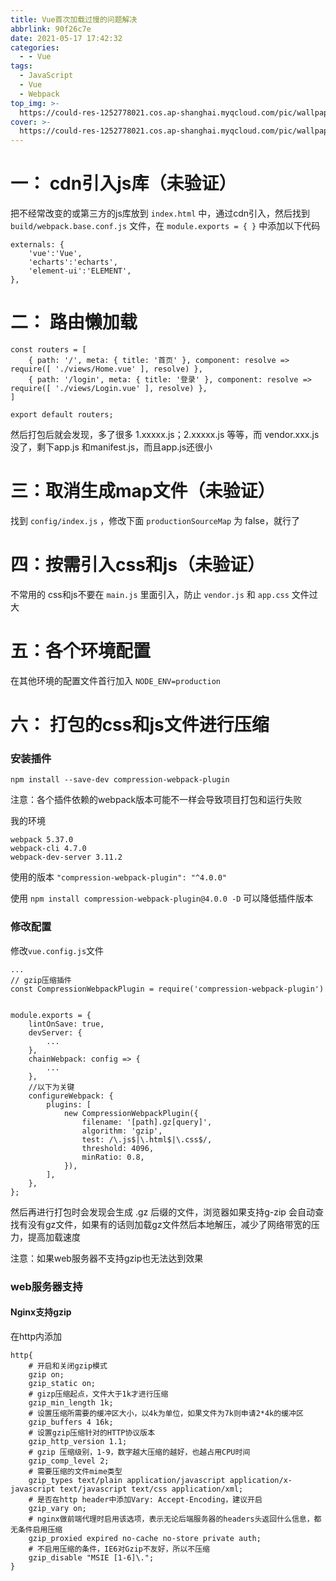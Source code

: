 ```yaml
---
title: Vue首次加载过慢的问题解决
abbrlink: 90f26c7e
date: 2021-05-17 17:42:32
categories:
  - - Vue
tags:
  - JavaScript
  - Vue
  - Webpack
top_img: >-
  https://could-res-1252778021.cos.ap-shanghai.myqcloud.com/pic/wallpaper/1618218793.jpg
cover: >-
  https://could-res-1252778021.cos.ap-shanghai.myqcloud.com/pic/wallpaper/1618218793.jpg
---
```




# 一： cdn引入js库（未验证）

把不经常改变的或第三方的js库放到 `index.html` 中，通过cdn引入，然后找到 `build/webpack.base.conf.js` 文件，在 `module.exports = { }`  中添加以下代码

```vue
externals: {
    'vue':'Vue',
    'echarts':'echarts',
    'element-ui':'ELEMENT',
},
```



# 二： 路由懒加载

```vue
const routers = [
    { path: '/', meta: { title: '首页' }, component: resolve => require([ './views/Home.vue' ], resolve) },
    { path: '/login', meta: { title: '登录' }, component: resolve => require([ './views/Login.vue' ], resolve) },
]

export default routers;
```

然后打包后就会发现，多了很多 1.xxxxx.js；2.xxxxx.js 等等，而 vendor.xxx.js 没了，剩下app.js 和manifest.js，而且app.js还很小



# 三：取消生成map文件（未验证）

找到 `config/index.js` ，修改下面 `productionSourceMap` 为 false，就行了



# 四：按需引入css和js（未验证）

不常用的 css和js不要在 `main.js` 里面引入，防止 `vendor.js` 和 `app.css` 文件过大



# 五：各个环境配置

在其他环境的配置文件首行加入 `NODE_ENV=production` 





# 六： 打包的css和js文件进行压缩

### 安装插件

```shell
npm install --save-dev compression-webpack-plugin
```

注意：各个插件依赖的webpack版本可能不一样会导致项目打包和运行失败

我的环境

```
webpack 5.37.0
webpack-cli 4.7.0
webpack-dev-server 3.11.2
```

使用的版本 `"compression-webpack-plugin": "^4.0.0"` 

使用 `npm install compression-webpack-plugin@4.0.0 -D`  可以降低插件版本



### 修改配置

修改`vue.config.js`文件

```vue
...
// gzip压缩插件
const CompressionWebpackPlugin = require('compression-webpack-plugin')


module.exports = {
    lintOnSave: true,
    devServer: {
        ...
    },
    chainWebpack: config => {
        ...
    },
    //以下为关键
    configureWebpack: {
        plugins: [
            new CompressionWebpackPlugin({
                filename: '[path].gz[query]',
                algorithm: 'gzip',
                test: /\.js$|\.html$|\.css$/,
                threshold: 4096,
                minRatio: 0.8,
            }),
        ],
    },
};

```

然后再进行打包时会发现会生成 .gz 后缀的文件，浏览器如果支持g-zip 会自动查找有没有gz文件，如果有的话则加载gz文件然后本地解压，减少了网络带宽的压力，提高加载速度

注意：如果web服务器不支持gzip也无法达到效果



### web服务器支持

#### Nginx支持gzip

在http内添加

```nginx
http{
    # 开启和关闭gzip模式
    gzip on;
    gzip_static on;
    # gizp压缩起点，文件大于1k才进行压缩
    gzip_min_length 1k;
    # 设置压缩所需要的缓冲区大小，以4k为单位，如果文件为7k则申请2*4k的缓冲区 
    gzip_buffers 4 16k;
    # 设置gzip压缩针对的HTTP协议版本
    gzip_http_version 1.1;
    # gzip 压缩级别，1-9，数字越大压缩的越好，也越占用CPU时间
    gzip_comp_level 2;
    # 需要压缩的文件mime类型
    gzip_types text/plain application/javascript application/x-javascript text/javascript text/css application/xml;
    # 是否在http header中添加Vary: Accept-Encoding，建议开启
    gzip_vary on;
    # nginx做前端代理时启用该选项，表示无论后端服务器的headers头返回什么信息，都无条件启用压缩
    gzip_proxied expired no-cache no-store private auth;
    # 不启用压缩的条件，IE6对Gzip不友好，所以不压缩
    gzip_disable "MSIE [1-6]\.";
}
```

